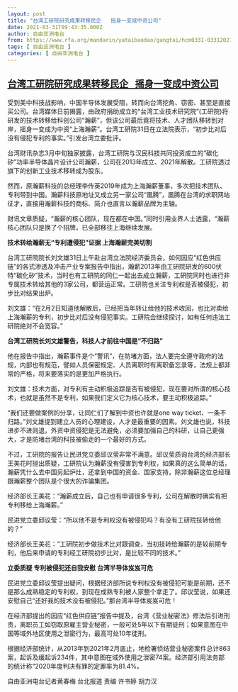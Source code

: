 ```yaml
---
layout: post
title: "台湾工研院研究成果转移民企   摇身一变成中资公司"
date: 2021-03-31T09:43:35.000Z
author: 自由亚洲电台
from: https://www.rfa.org/mandarin/yataibaodao/gangtai/hcm0331-03312021054243.html
tags: [ 自由亚洲电台 ]
categories: [ 自由亚洲电台 ]
---
```

<!--1617183815000-->
[台湾工研院研究成果转移民企   摇身一变成中资公司](https://www.rfa.org/mandarin/yataibaodao/gangtai/hcm0331-03312021054243.html)
------

<div>
<p>受到美中科技战影响，中国半导体发展受阻，转而向台湾挖角、窃密、甚至是直接买公司。台湾媒体日前揭露，由政府捐助成立的“台湾工业技术研究院”(工研院)将研发的技术转移给科创公司“瀚薪”，但该公司最后竟将技术、人才团队移转到对岸，摇身一变成为中资“上海瀚薪”。台湾工研院31日在立法院表示，“初步比对后没有侵犯专利的事实。”引发台湾立委批评。</p><p>台湾财讯杂志3月中旬独家披露，台湾工研院与汉民科技共同投资成立的“碳化矽”功率半导体晶片设计公司瀚薪，公司在2013年成立、2021年解散。工研院透过旗下的创新工业技术移转成为股东。</p><p>然而，原瀚薪科技的总经理李传英2019年成为上海瀚薪董事，多次把技术团队、专利带到中国。瀚薪科技原地址又成立另一家公司“凰腾”，凰腾在台湾的求职网站征才，直接用瀚薪科技的商标、简介也直言以瀚薪品牌为主轴。</p><p>财讯文章质疑，“瀚薪的核心团队，现在都在中国。”同时引用业界人士透露，“瀚薪核心团队只是换了个招牌，已全部移往上海继续发展。</p><p><strong>技术转给瀚薪无“专利遭侵犯”证据 上海瀚薪完美切割</strong></p><p>台湾工研院院长刘文雄31日上午赴台湾立法院经济委员会，如何因应“红色供应链”的各式渗透及冲击产业专案报告中指出，瀚薪2013年由工研院研发的600伏特“碳化矽”技术，当时也有工研院的同仁一起出去成立瀚薪，工研院同时也进行非专属技术转给其他的3家公司，都营运正常。工研院也关注专利权是否被侵犯，初步比对结果出炉。</p><p>刘文雄：“在2月2日知道他解散后，已经把当年转让给他的技术收回，也比对卖给上海瀚薪的专利，初步比对后没有侵犯事实。工研院会继续探讨，如有任何违法工研院绝对不会宽容。”</p><p><strong>台湾工研院长刘文雄警告，科技人才前往中国是“不归路”</strong></p><p>他在报告中指出，瀚薪事件是个“警讯”，在防堵方面，法人要完全遵守政府的法规，内部也有规范，譬如人员保密规定、人员离职时有离职备忘录等，法规上都非常的严格，将来要落实的是更加严格执行。</p><p>刘文雄：技术方面，对专利有主动积极追踪是否有被侵犯，现在要对所谓的核心技术，也就是虽然不是专利，如果我们定义它为核心技术，要主动积极追踪。”</p><p>“我们还要做案例的分享，让同仁们了解到中资也许就是one way ticket、一条不归路。”刘文雄提到建立人员的心理建设，人才是最重要的因素。刘文雄也说，科技进步不进则退，外资中资侵犯是无法避免，必须要加强自己的科研，让自己更强大，才是防堵台湾的科技被偷走的一个最好的方式。</p><p>不过，工研院的报告让民进党立委邱议莹非常不满意。邱议莹质询台湾的经济部长王美花时抛出质疑，工研院认为瀚薪没有侵害到专利权，如果真的这么简单的话，瀚薪凭什么去中国另起炉灶，还拿到中国的资金、国家支持，除非瀚薪这位总经理跟瀚薪整个团队是个很大的诈骗集团。</p><p>经济部长王美花：“瀚薪成立后，自己也有申请很多专利，公司在解散时确实有把专利移给上海瀚薪。”</p><p>民进党立委邱议莹：“所以他不是专利权没有被侵犯吗？有没有工研院技转给他的？”</p><p>经济部长王美花：“工研院初步做技术比对跟调查，当初技转给瀚薪的是较前期专利，他后来申请的专利经工研院初步比对，是比较不同的技术。”</p><p><strong>立委质疑 专利被侵犯还自我安慰 台湾半导体岌岌可危</strong></p><p>民进党立委邱议莹提出疑问，根据经济部所说专利权没有被侵犯可能是前期，还不是那么成熟稳定的专利权，到现在成熟专利被人家整个拿走了。邱议莹说，如果还安慰自己“还好我的技术没有被侵犯。”那台湾半导体岌岌可危！</p><p>在经济部提出的因应“红色供应链”报告中提及，台湾《营业秘密法》修法后引进刑责，离职员工如窃取原雇主营业秘密，一般可处5年以下有期徒刑；如果意图在中国等域外地区使用之泄密行为，最高可处10年徒刑。</p><p>根据经济部统计，从2013年到2021年2月底止，地检署侦结营业秘密案件总计863案，起诉及缓起诉234件，其中意图在域外使用之泄密74案。经济部引用法务部的统计称“2020年度判决有罪的定罪率为81.4%。</p><p></p><p>自由亚洲电台记者黄春梅 台北报道 责编 许书婷 胡力汉</p><p></p>
</div>

